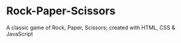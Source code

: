 # Rock-Paper-Scissors
A classic game of Rock, Paper, Scissors; created with HTML, CSS &amp; JavaScript
